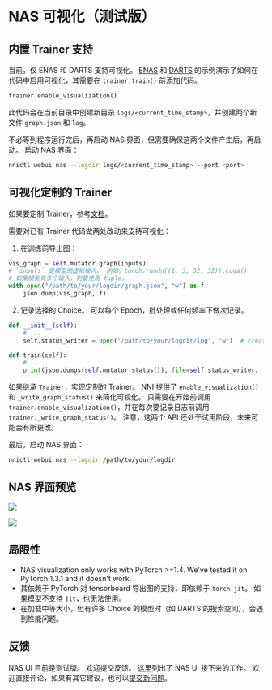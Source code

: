 # NAS 可视化（测试版）

## 内置 Trainer 支持

当前，仅 ENAS 和 DARTS 支持可视化。 [ENAS](./ENAS.md) 和 [DARTS](./DARTS.md) 的示例演示了如何在代码中启用可视化，其需要在 `trainer.train()` 前添加代码。

```python
trainer.enable_visualization()
```

此代码会在当前目录中创建新目录 `logs/<current_time_stamp>`，并创建两个新文件 `graph.json` 和 `log`。

不必等到程序运行完后，再启动 NAS 界面，但需要确保这两个文件产生后，再启动。 启动 NAS 界面：

```bash
nnictl webui nas --logdir logs/<current_time_stamp> --port <port>
```

## 可视化定制的 Trainer

如果要定制 Trainer，参考[文档](./Advanced.md#extend-the-ability-of-one-shot-trainers)。

需要对已有 Trainer 代码做两处改动来支持可视化：

1. 在训练前导出图：

```python
vis_graph = self.mutator.graph(inputs)
# `inputs` 是模型的虚拟输入。 例如，torch.randn((1, 3, 32, 32)).cuda()
# 如果模型有多个输入，则要使用 tuple。
with open("/path/to/your/logdir/graph.json", "w") as f:
    json.dump(vis_graph, f)
```

2. 记录选择的 Choice。 可以每个 Epoch，批处理或任何频率下做次记录。

```python
def __init__(self):
    # ...
    self.status_writer = open("/path/to/your/logdir/log", "w")  # create a writer

def train(self):
    # ...
    print(json.dumps(self.mutator.status()), file=self.status_writer, flush=True)  # 保存状态
```

如果继承 `Trainer`，实现定制的 Trainer。 NNI 提供了 `enable_visualization()` 和 `_write_graph_status()` 来简化可视化。 只需要在开始前调用 `trainer.enable_visualization()`，并在每次要记录日志前调用 `trainer._write_graph_status()`。 注意，这两个 API 还处于试用阶段，未来可能会有所更改。

最后，启动 NAS 界面：

```bash
nnictl webui nas --logdir /path/to/your/logdir
```

## NAS 界面预览

![](../../img/nasui-1.png)

![](../../img/nasui-2.png)

## 局限性

* NAS visualization only works with PyTorch >=1.4. We've tested it on PyTorch 1.3.1 and it doesn't work.
* 其依赖于 PyTorch 对 tensorboard 导出图的支持，即依赖于 `torch.jit`。 如果模型不支持 `jit`，也无法使用。
* 在加载中等大小，但有许多 Choice 的模型时（如 DARTS 的搜索空间），会遇到性能问题。

## 反馈

NAS UI 目前是测试版。 欢迎提交反馈。 [这里](https://github.com/microsoft/nni/pull/2085)列出了 NAS UI 接下来的工作。 欢迎直接评论，如果有其它建议，也可以[提交新问题](https://github.com/microsoft/nni/issues/new?template=enhancement.md)。
